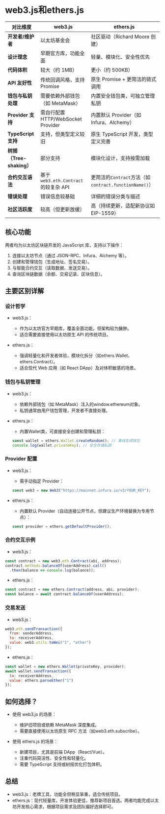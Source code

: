 # web3.js和ethers.js

| **对比维度**             | **web3.js**                         | **ethers.js**                                         |
| ------------------------ | ----------------------------------- | ----------------------------------------------------- |
| **开发者/维护者**        | 以太坊基金会                        | 社区驱动（Richard Moore 创建）                        |
| **设计理念**             | 早期官方库，功能全面                | 轻量、模块化、安全性优先                              |
| **代码体积**             | 较大（约 1MB）                      | 更小（约 500KB）                                      |
| **API 友好性**           | 传统回调风格，支持 Promise          | 原生 Promise + 更简洁的链式调用                       |
| **钱包与私钥处理**       | 需要依赖外部钱包（如 MetaMask）     | 内置安全钱包类，可独立管理私钥                        |
| **Provider 支持**        | 需自行配置 HTTP/WebSocket Provider  | 内置默认 Provider（如 Infura、Alchemy）               |
| **TypeScript 支持**      | 支持，但类型定义较旧                | 原生 TypeScript 开发，类型定义完善                    |
| **树摇（Tree-shaking）** | 部分支持                            | 模块化设计，支持按需加载                              |
| **合约交互语法**         | 基于`web3.eth.Contract`的较复杂 API | 更简洁的`Contract`方法（如`contract.functionName()`） |
| **错误处理**             | 错误信息较基础                      | 详细的错误分类与描述                                  |
| **社区活跃度**           | 较高（但更新放缓）                  | 高（持续更新，适配新协议如 EIP-1559）                 |

## 核心功能
两者均为以太坊区块链开发的 JavaScript 库，支持以下操作：

1. 连接以太坊节点（通过 JSON-RPC、Infura、Alchemy 等）。
2. 创建和管理钱包（生成地址、签名交易）。
3. 与智能合约交互（读取数据、发送交易）。
4. 查询区块链数据（余额、交易记录、区块信息）。

## 主要区别详解
### 设计哲学

* web3.js：
    * 作为以太坊官方早期库，覆盖全面功能，但架构较为臃肿。
    * 适合需要直接使用以太坊原生 API 的传统项目。

* ethers.js：
    * 强调轻量化和开发者体验，模块化拆分（如ethers.Wallet、ethers.Contract）。
    * 适合现代 Web 应用（如 React DApp）及对体积敏感的场景。

### 钱包与私钥管理

* web3.js：
    * 依赖外部钱包（如 MetaMask）注入的window.ethereum对象。
    * 私钥通常由用户钱包管理，开发者不直接处理。

* ethers.js：
    * 内置Wallet类，可直接安全创建和管理私钥：
    
    ```js
    const wallet = ethers.Wallet.createRandom(); // 离线生成钱包
    console.log(wallet.privateKey); // 安全存储私钥
    ```

### Provider 配置

* web3.js：
    * 需手动指定 Provider：

    ```js
    const web3 = new Web3("https://mainnet.infura.io/v3/YOUR_KEY");
    ```
    
* ethers.js：
    * 内置默认 Provider（自动连接公开节点，但建议生产环境替换为专用节点）：
    
    ```js
    const provider = ethers.getDefaultProvider();
    ```

### 合约交互示例

* web3.js：

```js
const contract = new web3.eth.Contract(abi, address);
contract.methods.balanceOf(userAddress).call()
  .then(balance => console.log(balance));
```

* ethers.js：

```js
const contract = new ethers.Contract(address, abi, provider);
const balance = await contract.balanceOf(userAddress);
```

### 交易发送

* web3.js：

```js
web3.eth.sendTransaction({
  from: senderAddress,
  to: receiverAddress,
  value: web3.utils.toWei("1", "ether")
});
```

* ethers.js：

```js
const wallet = new ethers.Wallet(privateKey, provider);
await wallet.sendTransaction({
  to: receiverAddress,
  value: ethers.parseEther("1")
});
```

## 如何选择？

* 使用 web3.js 的场景：
    * 维护旧项目或依赖 MetaMask 深度集成。
    * 需要直接使用以太坊原生 RPC 方法（如web3.eth.subscribe）。

* 使用 ethers.js 的场景：
    * 新建项目，尤其是前端 DApp（React/Vue）。
    * 注重代码简洁性、安全性和轻量化。
    * 需要 TypeScript 支持或树摇优化打包体积。

## 总结

* web3.js：老牌工具，功能全但稍显笨重，适合传统项目。
* ethers.js：现代轻量库，开发体验更佳，推荐新项目首选。两者均能完成以太坊开发核心需求，根据项目需求及团队偏好选择即可。